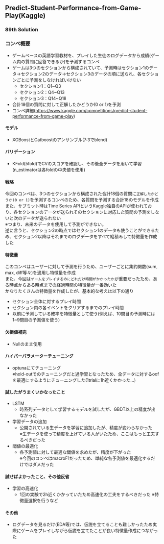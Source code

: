 ## Predict-Student-Performance-from-Game-Play(Kaggle)
### 89th Solution

### コンペ概要
 - ゲームベースの英語学習教材を、プレイした生徒のログデータから成績(ゲーム内の質問に回答できるか)を予測するコンペ
 - ゲームは3つのセクションから構成されていて、予測時はセクション1のデータ→セクション2のデータ→セクション3のデータの順に送られ、各セクションごとに予測をしなければいけない
   - セクション1：Q1~Q3
   - セクション2：Q4~Q13
   - セクション3：Q14~Q18
 - 合計18個の質問に対して正解したかどうか(0 or 1)を予測
 - コンペ詳細(https://www.kaggle.com/competitions/predict-student-performance-from-game-play)

#### モデル
 - XGBoostとCatboostのアンサンブル(7:3でblend)

#### バリデーション
 - KFold(5fold)でCVのスコアを確認し、その後全データを用いて学習(n_estimatorは各foldの中央値を使用)

#### 戦略
今回のコンペは、3つのセクションから構成された合計18個の質問に`正解したかどうか(0 or 1)`を予測するコンペのため、各質問を予測する合計18のモデルを作成<br>
また、サブミット時はTime Series APIというKaggle独自のAPIが使われており、各セクションのデータが送られそのセクションに対応した質問の予測をしないと次のデータが送られない<br>
※つまり、未来のデータを使用して予測ができない。<br>
逆に言うと、セクション2の時点ではセクション1のデータも使うことができるため、セクション2以降はそれまでのログデータをすべて縦積みして特徴量を作成した

#### 特徴量
このコンペはユーザーに対して予測を行うため、ユーザーごとに集約関数(sum, max, diff等々)を適用し特徴量を作成<br>
また、今回は`ゲームをプレイするのにどれだけ時間がかかったか`が重要だったため、ある時点からある時点までの経過時間の特徴量が一番効いた<br>
かなりたくさんの特徴量を作成したが、基本的な考えは以下の通り
 - セクション全体に対するプレイ時間
 - セクション内の各イベントをクリアするまでのプレイ時間
 - 以前に予測している確率を特徴量として使う(例えば、10問目の予測時には1~9問目の予測値を使う)
 
#### 欠損値補完
 - Nullのまま使用
   
#### ハイパーパラメーターチューニング
 - optunaにてチューニング<br>
 ※hold-outでのチューニングだと過学習となったため、全データに対するoofを最適にするようにチューニングした(1trialに1h近くかかった...)
 
#### 試したがうまくいかなったこと
 - LSTM
   - 時系列データとして学習するモデルを試したが、GBDT以上の精度が出なかった
 - 学習データの追加
   - 公開されている生データを学習に追加したが、精度が変わらなかった<br>
     ※生データを使って精度を上げている人がいたため、ここはもっと工夫するべきだった
 - 閾値の最適化
   - 各予測値に対して最適な閾値を求めたが、精度が下がった<br>
     ※今回のコンペはmacroF1だったため、単純な各予測値を最適化するだけではダメだった
 
#### 試せばよかったこと、その他反省
 - 学習の高速化
   - 1回の実験で2h近くかかっていたため高速化の工夫をするべきだった
     ※特徴量選択を行うなど
  
#### その他
 - ログデータを見るだけ(EDA等)では、仮説を立てることも難しかったため実際にゲームをプレイしながら仮説を立てたことが良い特徴量作成につながった<br>

